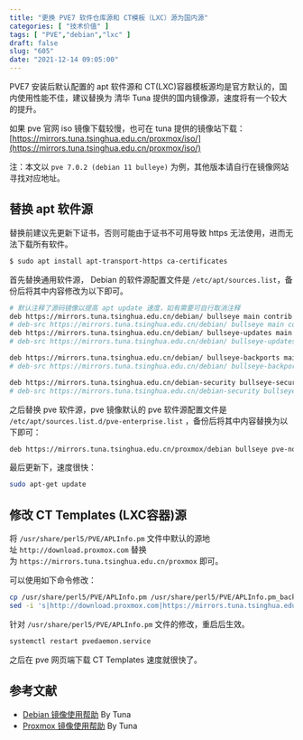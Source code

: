 ```yaml
---
title: "更换 PVE7 软件仓库源和 CT模板（LXC）源为国内源"
categories: [ "技术价值" ]
tags: [ "PVE","debian","lxc" ]
draft: false
slug: "605"
date: "2021-12-14 09:05:00"
---
```


PVE7 安装后默认配置的 apt 软件源和 CT(LXC)容器模板源均是官方默认的，国内使用性能不佳，建议替换为 清华 Tuna 提供的国内镜像源，速度将有一个较大的提升。

如果 pve 官网 iso 镜像下载较慢，也可在 tuna 提供的镜像站下载：[https://mirrors.tuna.tsinghua.edu.cn/proxmox/iso/](https://mirrors.tuna.tsinghua.edu.cn/proxmox/iso/)

注：本文以 `pve 7.0.2 (debian 11 bulleye)` 为例，其他版本请自行在镜像网站寻找对应地址。

## 替换 apt 软件源

替换前建议先更新下证书，否则可能由于证书不可用导致 https 无法使用，进而无法下载所有软件。

```bash
$ sudo apt install apt-transport-https ca-certificates
```

首先替换通用软件源， Debian 的软件源配置文件是 `/etc/apt/sources.list`，备份后将其中内容修改为以下即可。

```bash
# 默认注释了源码镜像以提高 apt update 速度，如有需要可自行取消注释
deb https://mirrors.tuna.tsinghua.edu.cn/debian/ bullseye main contrib non-free
# deb-src https://mirrors.tuna.tsinghua.edu.cn/debian/ bullseye main contrib non-free
deb https://mirrors.tuna.tsinghua.edu.cn/debian/ bullseye-updates main contrib non-free
# deb-src https://mirrors.tuna.tsinghua.edu.cn/debian/ bullseye-updates main contrib non-free

deb https://mirrors.tuna.tsinghua.edu.cn/debian/ bullseye-backports main contrib non-free
# deb-src https://mirrors.tuna.tsinghua.edu.cn/debian/ bullseye-backports main contrib non-free

deb https://mirrors.tuna.tsinghua.edu.cn/debian-security bullseye-security main contrib non-free
# deb-src https://mirrors.tuna.tsinghua.edu.cn/debian-security bullseye-security main contrib non-free
```

之后替换 pve 软件源，pve 镜像默认的 pve 软件源配置文件是 `/etc/apt/sources.list.d/pve-enterprise.list` ，备份后将其中内容替换为以下即可：

```bash
deb https://mirrors.tuna.tsinghua.edu.cn/proxmox/debian bullseye pve-no-subscription
```

最后更新下，速度很快：

```bash
sudo apt-get update
```

## 修改 **CT Templates (LXC容器)源**

将 `/usr/share/perl5/PVE/APLInfo.pm` 文件中默认的源地址 `http://download.proxmox.com` 替换为 `https://mirrors.tuna.tsinghua.edu.cn/proxmox` 即可。

可以使用如下命令修改：

```bash
cp /usr/share/perl5/PVE/APLInfo.pm /usr/share/perl5/PVE/APLInfo.pm_back
sed -i 's|http://download.proxmox.com|https://mirrors.tuna.tsinghua.edu.cn/proxmox|g' /usr/share/perl5/PVE/APLInfo.pm
```

针对 `/usr/share/perl5/PVE/APLInfo.pm` 文件的修改，重启后生效。

```bash
systemctl restart pvedaemon.service
```

之后在 pve 网页端下载 CT Templates 速度就很快了。

## 参考文献

- [Debian 镜像使用帮助](https://mirrors.tuna.tsinghua.edu.cn/help/debian/) By Tuna
- [Proxmox 镜像使用帮助](https://mirrors.tuna.tsinghua.edu.cn/help/proxmox/) By Tuna
